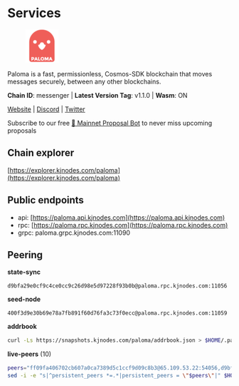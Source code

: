 # Services

<figure><img src="https://raw.githubusercontent.com/kj89/cosmos-images/main/logos/paloma.png" alt=""><figcaption></figcaption></figure>

Paloma is a fast, permissionless, Cosmos-SDK blockchain that  moves messages securely, between any other blockchains.

**Chain ID**: messenger | **Latest Version Tag**: v1.1.0 | **Wasm**: ON

[Website](https://www.palomachain.com) | [Discord](https://discord.gg/tKVFpfdSw4) | [Twitter](https://twitter.com/paloma_chain)



Subscribe to our free [🤖 Mainnet Proposal Bot](https://t.me/kjnodes_proposal_bot) to never miss upcoming proposals


## Chain explorer
[https://explorer.kjnodes.com/paloma](https://explorer.kjnodes.com/paloma)

## Public endpoints

* api: [https://paloma.api.kjnodes.com](https://paloma.api.kjnodes.com)
* rpc: [https://paloma.rpc.kjnodes.com](https://paloma.rpc.kjnodes.com)
* grpc: paloma.grpc.kjnodes.com:11090

## Peering

**state-sync**

```text
d9bfa29e0cf9c4ce0cc9c26d98e5d97228f93b0b@paloma.rpc.kjnodes.com:11056
```

**seed-node**

```text
400f3d9e30b69e78a7fb891f60d76fa3c73f0ecc@paloma.rpc.kjnodes.com:11059
```

**addrbook**
```bash
curl -Ls https://snapshots.kjnodes.com/paloma/addrbook.json > $HOME/.paloma/config/addrbook.json
```

**live-peers** (10)
```bash
peers="ff09fa406702cb607a0ca7389d5c1ccf9d09c8b3@65.109.53.22:54056,d9bfa29e0cf9c4ce0cc9c26d98e5d97228f93b0b@65.109.88.38:11056,b3ba407aef9e18e16e8e9a3b523a1b026dabeab3@84.46.248.174:26656,e833844c00b8ce60ce6826f170becfa18e6172c2@46.4.27.59:26656,60066422d3b70fbf7571012b267dc2cccd9603d5@149.102.156.223:26656,0bcc8119877ba0c701cd230e35c5477da2657bef@5.78.102.204:26656,1a0232b9426aa1c7a78c92a2136b69d050bb6942@65.108.224.126:26656,7eae755c119f538e0dc99f3c37289de628bc9526@209.182.239.169:26656,9319a0981d4baab6dbd6c4eaecf530f016ccfff9@37.120.191.47:60656,317141e329bc214a76ba92201f6818574ebe5323@135.181.114.98:36656"
sed -i -e "s|^persistent_peers *=.*|persistent_peers = \"$peers\"|" $HOME/.paloma/config/config.toml
```
